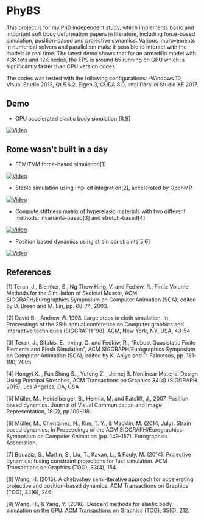 # PhyBS

This project is for my PhD independent study, which implements basic and important soft body deformation papers in literature, including force-based simulation, position-based and projective dynamics. Various improvements in numerical solvers and parallelism make it possible to interact with the models in real time. The latest demo shows that for an armadillo model with 43K tets and 12K nodes, the FPS is around 65 running on GPU which is significantly faster than CPU version codes.

The codes was tested with the following configurations:
-Windows 10, Visual Studio 2013, Qt 5.6.2, Eigen 3, CUDA 8.0, Intel Parallel Studio XE 2017.

## Demo
* GPU accelerated elastic body simulation [8,9]

[![Video](https://img.youtube.com/vi/urxVQI-3MAw/0.jpg)](https://www.youtube.com/watch?v=urxVQI-3MAw)

## Rome wasn't built in a day
* FEM/FVM force-based simulation[1]                                                    

[![Video](https://img.youtube.com/vi/RZTT9vSTd5M/0.jpg)](https://www.youtube.com/watch?v=RZTT9vSTd5M)

* Stable simulation using implicit integration[2], accelerated by OpenMP

[![Video](https://img.youtube.com/vi/SMo9IlWolVs/0.jpg)](https://www.youtube.com/watch?v=SMo9IlWolVs)

* Compute stiffness matrix of hyperelasic materials with two different methods: invariants-based[3] and stretch-based[4]

[![Video](https://img.youtube.com/vi/xZR5uczls28/0.jpg)](https://www.youtube.com/watch?v=xZR5uczls28)

* Position based dynamics using strain constraints[5,6]                              

[![Video](https://img.youtube.com/vi/HgDR9nFfIRs/0.jpg)](https://www.youtube.com/watch?v=HgDR9nFfIRs)


## References
[1] Teran, J., Blemker, S., Ng Thow Hing, V. and Fedkiw, R., Finite Volume Methods for the Simulation of Skeletal Muscle, ACM SIGGRAPH/Eurographics Symposium on Computer Animation (SCA), edited by D. Breen and M. Lin, pp. 68-74, 2003.

[2] David B. , Andrew W. 1998. Large steps in cloth simulation. In Proceedings of the 25th annual conference on Computer graphics and interactive techniques (SIGGRAPH '98). ACM, New York, NY, USA, 43-54

[3] Teran, J., Sifakis, E., Irving, G. and Fedkiw, R., "Robust Quasistatic Finite Elements and Flesh Simulation", ACM SIGGRAPH/Eurographics Symposium on Computer Animation (SCA), edited by K. Anjyo and P. Faloutsos, pp. 181-190, 2005.

[4] Hongyi X. , Fun Shing S. , Yufeng Z. , Jernej B. Nonlinear Material Design Using Principal Stretches, ACM Transactions on Graphics 34(4) (SIGGRAPH 2015), Los Angeles, CA, USA

[5] Müller, M., Heidelberger, B., Hennix, M. and Ratcliff, J., 2007. Position based dynamics. Journal of Visual Communication and Image Representation, 18(2), pp.109-118.

[6] Müller, M., Chentanez, N., Kim, T. Y., & Macklin, M. (2014, July). Strain based dynamics. In Proceedings of the ACM SIGGRAPH/Eurographics Symposium on Computer Animation (pp. 149-157). Eurographics Association.

[7] Bouaziz, S., Martin, S., Liu, T., Kavan, L., & Pauly, M. (2014). Projective dynamics: fusing constraint projections for fast simulation. ACM Transactions on Graphics (TOG), 33(4), 154.

[8] Wang, H. (2015). A chebyshev semi-iterative approach for accelerating projective and position-based dynamics. ACM Transactions on Graphics (TOG), 34(6), 246.

[9] Wang, H., & Yang, Y. (2016). Descent methods for elastic body simulation on the GPU. ACM Transactions on Graphics (TOG), 35(6), 212.

